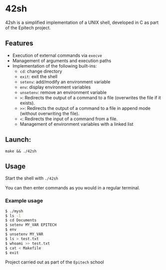 # 42sh

42sh is a simplified implementation of a UNIX shell, developed in C as part of the Epitech project.

## Features

- Execution of external commands via `execve`
- Management of arguments and execution paths
- Implementation of the following built-ins:
  - `cd`: change directory
  - `exit`: exit the shell
  - `setenv`: add/modify an environment variable
  - `env`: display environment variables
  - `unsetenv`: remove an environment variable
  - `>`: Redirects the output of a command to a file (overwrites the file if it exists).
  - `>>`: Redirects the output of a command to a file in append mode (without overwriting the file).
  - `<`: Redirects the input of a command from a file.
  - Management of environment variables with a linked list

## Launch:
  ```
make && ./42sh
  ```

## Usage

Start the shell with
`./42sh`

You can then enter commands as you would in a regular terminal.

### Example usage

```bash
$ ./mysh
$ ls -l
$ cd Documents
$ setenv MY_VAR EPITECH
$ env
$ unsetenv MY_VAR
$ ls > test.txt
$ whoami >> test.txt
$ cat < Makefile
$ exit
```

Project carried out as part of the `Epitech` school
